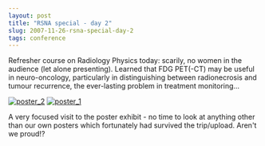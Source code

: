 ```yaml
---
layout: post
title: "RSNA special - day 2"
slug: 2007-11-26-rsna-special-day-2
tags: conference
---
```


Refresher course on Radiology Physics today: scarily, no women in the audience (let alone presenting). Learned that FDG PET(-CT) may be useful in neuro-oncology, particularly in distinguishing between radionecrosis and tumour recurrence, the ever-lasting problem in treatment monitoring...

[![poster_2](https://dl.dropbox.com/u/3579694/marionsmits.net/2007/11/p1020947.thumbnail.jpg)](https://dl.dropbox.com/u/3579694/marionsmits.net/2007/11/p1020947.jpg) [![poster_1](https://dl.dropbox.com/u/3579694/marionsmits.net/2007/11/p1020948.thumbnail.jpg)](https://dl.dropbox.com/u/3579694/marionsmits.net/2007/11/p1020948.jpg)

A very focused visit to the poster exhibit - no time to look at anything other than our own posters which fortunately had survived the trip/upload. Aren't we proud!?
